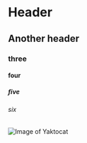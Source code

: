 # Header
## Another header
### three
#### four
##### five
###### six
![Image of Yaktocat](https://octodex.github.com/images/yaktocat.png)
